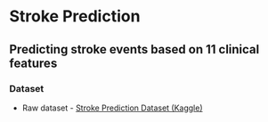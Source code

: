 # Stroke Prediction
## Predicting stroke events based on 11 clinical features

### Dataset
- Raw dataset - [Stroke Prediction Dataset (Kaggle)](https://www.kaggle.com/fedesoriano/stroke-prediction-dataset)